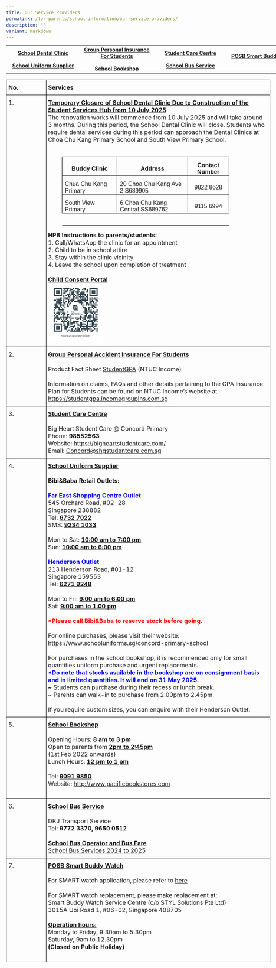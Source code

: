 ```yaml
---
title: Our Service Providers
permalink: /for-parents/school-information/our-service-providers/
description: ""
variant: markdown
---
```

<style type="text/css">
.lg  {border:none;}
.lg .lg-linkdata{text-align:center;vertical-align:middle;font-weight:bold}
	.lg  {border-collapse:collapse;border-spacing:0;margin:0px auto;}
.lg linkdata{border-color:black;border-style:solid;border-width:1px;font-family:Arial, sans-serif;font-size:14px;
  overflow:hidden;padding:15px 5px;
</style>


<table class="lg" style="undefined;table-layout: fixed; width: 800px">
<colgroup>
<col style="width: 200px">
<col style="width: 200px">
<col style="width: 200px">
<col style="width: 200px">
</colgroup>
<tbody>


<tr>
	<td class="lg-linkdata">
	<a href="#dental-clinic">School Dental Clinic</a><br><br>
	<a href="#uniform-info">School Uniform Supplier</a></td>
 <td class="lg-linkdata"><a href="#insurance-info">Group Personal Insurance For Students</a><br><br>
	<a href="#bookshop-info">School Bookshop</a></td>
	<td class="lg-linkdata">
	<a href="#studentcare-info">Student Care Centre</a><br><br>
	<a href="#bus-service">School Bus Service</a></td>
<td class="lg-linkdata">
	<a href="#smart-watch-buddy">POSB Smart Buddy Watch</a><br><br></td>
</tr>
</tbody>
</table>


<style type="text/css">
.tg  {border-collapse:collapse;border-spacing:0;margin:0px auto;}
.tg td{border-color:black;border-style:solid;border-width:1px;font-family:Arial, sans-serif;font-size:14px;
  overflow:hidden;padding:10px 5px;word-break:normal;}
.tg th{border-color:black;border-style:solid;border-width:1px;font-family:Arial, sans-serif;font-size:14px;
  font-weight:normal;overflow:hidden;padding:10px 5px;word-break:normal;}
.tg .tg-info{font-family:inherit;font-size:16px;text-align:left;vertical-align:top}
.tg .tg-title{font-family:inherit;font-size:16px;text-align:left;vertical-align:middle}
</style>
<br>



<table class="tg" style="undefined;table-layout: fixed; width: 716px">
<colgroup>
<col style="width: 108px">
<col style="width: 608px">
</colgroup>


<tbody>
<tr>
	<td class="tg-title"><b>No.</b></td>
	<td class="tg-title"><b>Services</b></td>
</tr>


<tr>
	<td class="tg-info">1.</td>
	<td class="tg-title">
<span style="font-weight:bold;text-decoration:underline">Temporary Closure of School Dental Clinic Due to Construction of the Student Services Hub from 10 July 2025</span><br>
The renovation works will commence from 10 July 2025 and will take around 3 months. During this period, the School Dental Clinic will close. Students who require dental services during this period can approach the Dental Clinics at Choa Chu Kang Primary School and South View Primary School. <br>   <br>      
<table style="width:12.0cm;margin-left:28.1pt;border-collapse:collapse;border:none;
 mso-border-alt:solid windowtext .5pt;mso-yfti-tbllook:1184;mso-padding-alt:
 0cm 5.4pt 0cm 5.4pt" width="454" cellpadding="0" cellspacing="0" border="1" class="MsoTableGrid"><tbody><tr style="mso-yfti-irow:0;mso-yfti-firstrow:yes"><td style="width:4.0cm;border:solid windowtext 1.0pt;mso-border-alt:
  solid windowtext .5pt;padding:0cm 5.4pt 0cm 5.4pt" width="151"><p style="margin-bottom:0cm;text-align:center;
  line-height:normal" align="center" class="MsoNormal"><b><span style="font-size:12.0pt;font-family:
  &quot;Arial&quot;,sans-serif" lang="EN-US">Buddy Clinic</span></b></p></td><td style="width:148.85pt;border:solid windowtext 1.0pt;border-left:
  none;mso-border-left-alt:solid windowtext .5pt;mso-border-alt:solid windowtext .5pt;
  padding:0cm 5.4pt 0cm 5.4pt" width="198"><p style="margin-bottom:0cm;text-align:center;
  line-height:normal" align="center" class="MsoNormal"><b><span style="font-size:12.0pt;font-family:
  &quot;Arial&quot;,sans-serif" lang="EN-US">Address</span></b></p></td><td style="width:77.95pt;border:solid windowtext 1.0pt;border-left:
  none;mso-border-left-alt:solid windowtext .5pt;mso-border-alt:solid windowtext .5pt;
  padding:0cm 5.4pt 0cm 5.4pt" width="104"><p style="margin-bottom:0cm;text-align:center;
  line-height:normal" align="center" class="MsoNormal"><b><span style="font-size:12.0pt;font-family:
  &quot;Arial&quot;,sans-serif" lang="EN-US">Contact Number</span></b></p></td></tr><tr style="mso-yfti-irow:1"><td style="width:4.0cm;border:solid windowtext 1.0pt;border-top:
  none;mso-border-top-alt:solid windowtext .5pt;mso-border-alt:solid windowtext .5pt;
  padding:0cm 5.4pt 0cm 5.4pt" width="151"><p style="margin-bottom:0cm;line-height:normal" class="MsoNormal"><span style="font-size:12.0pt;font-family:&quot;Arial&quot;,sans-serif" lang="EN-US">Chua Chu Kang Primary</span></p></td><td style="width:148.85pt;border-top:none;border-left:
  none;border-bottom:solid windowtext 1.0pt;border-right:solid windowtext 1.0pt;
  mso-border-top-alt:solid windowtext .5pt;mso-border-left-alt:solid windowtext .5pt;
  mso-border-alt:solid windowtext .5pt;padding:0cm 5.4pt 0cm 5.4pt" valign="top" width="198"><p style="margin-bottom:0cm;line-height:normal" class="MsoNormal"><span style="font-size:12.0pt;font-family:&quot;Arial&quot;,sans-serif" lang="EN-US">20 Choa Chu Kang Ave 2 S689905</span></p></td><td style="width:77.95pt;border-top:none;border-left:none;
  border-bottom:solid windowtext 1.0pt;border-right:solid windowtext 1.0pt;
  mso-border-top-alt:solid windowtext .5pt;mso-border-left-alt:solid windowtext .5pt;
  mso-border-alt:solid windowtext .5pt;padding:0cm 5.4pt 0cm 5.4pt" width="104"><p style="margin-bottom:0cm;text-align:center;
  line-height:normal" align="center" class="MsoNormal"><span style="font-size:12.0pt;font-family:
  &quot;Arial&quot;,sans-serif" lang="EN-US">9822 8628</span></p></td></tr><tr style="mso-yfti-irow:2"><td style="width:4.0cm;border:solid windowtext 1.0pt;border-top:
  none;mso-border-top-alt:solid windowtext .5pt;mso-border-alt:solid windowtext .5pt;
  padding:0cm 5.4pt 0cm 5.4pt" width="151"><p style="margin-bottom:0cm;line-height:normal" class="MsoNormal"><span style="font-size:12.0pt;font-family:&quot;Arial&quot;,sans-serif" lang="EN-US">South View Primary</span></p></td><td style="width:148.85pt;border-top:none;border-left:
  none;border-bottom:solid windowtext 1.0pt;border-right:solid windowtext 1.0pt;
  mso-border-top-alt:solid windowtext .5pt;mso-border-left-alt:solid windowtext .5pt;
  mso-border-alt:solid windowtext .5pt;padding:0cm 5.4pt 0cm 5.4pt" valign="top" width="198"><p style="margin-bottom:0cm;line-height:normal" class="MsoNormal"><span style="font-size:12.0pt;font-family:&quot;Arial&quot;,sans-serif" lang="EN-US">6 Choa Chu Kang Central SS689762</span></p></td><td style="width:77.95pt;border-top:none;border-left:none;
  border-bottom:solid windowtext 1.0pt;border-right:solid windowtext 1.0pt;
  mso-border-top-alt:solid windowtext .5pt;mso-border-left-alt:solid windowtext .5pt;
  mso-border-alt:solid windowtext .5pt;padding:0cm 5.4pt 0cm 5.4pt" width="104"><p style="margin-bottom:0cm;text-align:center;
  line-height:normal" align="center" class="MsoNormal"><span style="font-size:12.0pt;font-family:
  &quot;Arial&quot;,sans-serif" lang="EN-US">9115 6994</span></p></td></tr><tr style="mso-yfti-irow:3;mso-yfti-lastrow:yes"><td style="width:4.0cm;border:none;mso-border-top-alt:
  solid windowtext .5pt;padding:0cm 5.4pt 0cm 5.4pt" valign="top" width="151"><p style="margin-bottom:0cm;line-height:normal" class="MsoNormal"><span style="font-size:12.0pt;font-family:&quot;Arial&quot;,sans-serif" lang="EN-US">&nbsp;</span></p></td><td style="width:148.85pt;border:none;mso-border-top-alt:
  solid windowtext .5pt;padding:0cm 5.4pt 0cm 5.4pt" valign="top" width="198"><p style="margin-bottom:0cm;line-height:normal" class="MsoNormal"><span style="font-size:12.0pt;font-family:&quot;Arial&quot;,sans-serif" lang="EN-US">&nbsp;</span></p></td><td style="width:77.95pt;border:none;mso-border-top-alt:
  solid windowtext .5pt;padding:0cm 5.4pt 0cm 5.4pt" valign="top" width="104"><p style="margin-bottom:0cm;text-align:right;
  line-height:normal" align="right" class="MsoNormal"><span style="font-size:12.0pt;font-family:
  &quot;Arial&quot;,sans-serif" lang="EN-US">&nbsp;</span></p></td></tr></tbody></table> 
<span style="font-weight:bold">HPB Instructions to parents/students:</span><br>
1.	Call/WhatsApp the clinic for an appointment<br>
2.	Child to be in school attire <br>
3.	Stay within the clinic vicinity <br>
4.	Leave the school upon completion of treatment <br>
	<br><span style="font-weight:bold;text-decoration:underline">Child Consent Portal</span>
<a href="https://consent.hpb.gov.sg/" target="_blank" rel="noopener noreferrer">
<div style="text-align:left;"><img src="/images/DentalQRCode.png" style="width:25%" align="left"></div></a></td>
	
</tr>
<tr>
    <td class="tg-info">2.</td>
    <td class="tg-title">
		<span style="font-weight:bold;text-decoration:underline" id="insurance-info">Group Personal Accident Insurance For Students</span><br><br>
Product Fact Sheet 
<a href="/files/Product_Fact_Sheet__Year_2025_.pdf" target="_blank" rel="noopener noreferrer">StudentGPA</a> (NTUC Income)<br><br>Information on claims, FAQs and other details pertaining to the GPA Insurance Plan for Students can be found on NTUC Income’s website at<br>
<a href="https://studentgpa.incomegroupins.com.sg" target="_blank" rel="noopener noreferrer">https://studentgpa.incomegroupins.com.sg</a>
	</td>
</tr>


<tr>
	<td class="tg-info">3.</td>
	<td class="tg-title">
	<span style="font-weight:bold;text-decoration:underline" id="studentcare-info">Student Care Centre</span><br><br>
	<span style="font-weight:400;font-style:normal">Big Heart Student Care @ Concord Primary</span><br>
Phone: <b>98552563</b><br>
<span style="font-weight:400;font-style:normal">Website: </span>
<a href="https://bigheartstudentcare.com/" target="_blank" rel="noopener noreferrer">https://bigheartstudentcare.com/</a><br>
Email: <a href="mailto:Concord@shgstudentcare.com.sg" target="_blank" rel="noopener noreferrer">Concord@shgstudentcare.com.sg</a></td></tr>


<tr>
    <td class="tg-info">4.</td>
    <td class="tg-title">
		<span style="font-weight:bold;text-decoration:underline" id="uniform-info">School Uniform Supplier</span><br><br>
		<span style="font-weight:400;font-style:normal"><b>Bibi&amp;Baba Retail Outlets:</b><br><br>
			<b style="color:blue">Far East Shopping Centre Outlet</b><br>
545 Orchard Road, #02-28<br>
Singapore 238882<br>Tel: <u><b>6732 7022</b></u><br>SMS: <u><b>9234 1033</b></u><br><br>Mon to Sat: <u><b>10:00 am to 7:00 pm</b></u><br>Sun: <u><b>10:00 am to 6:00 pm</b></u><br><br><b style="color:blue">Henderson Outlet</b><br>
213 Henderson Road, #01-12<br>Singapore 159553<br>Tel: <u><b>6271 9248</b></u><br><br>Mon to Fri: <u><b>9:00 am to 6:00 pm</b></u><br>Sat: <u><b>9:00 am to 1:00 pm</b></u><br><br><b style="color:red">*Please call Bibi&amp;Baba to reserve stock before going.</b><br><br>For online purchases, please visit their website:<a href="https://www.schooluniforms.sg/concord-primary-school" target="_blank" rel="noopener noreferrer"> https://www.schooluniforms.sg/concord-primary-school</a><br><br>
For purchases in the school bookshop, it is recommended only for small quantities uniform purchase and urgent replacements.<br><b style="color:blue">*Do note that stocks available in the bookshop are on consignment basis and in limited quantities. It will end on 31 May 2025.</b><br><b>~</b> Students can purchase during their recess or lunch break.<br>~ Parents can walk-in to purchase from 2.00pm to 2.45pm.<br><br>If you require custom sizes, you can enquire with their Henderson Outlet.<br>
</span></td>
</tr>


<tr>
    <td class="tg-info">5.</td>
    <td class="tg-title"><span style="font-weight:bold;text-decoration:underline" id="bookshop-info">School Bookshop</span><br><br>
<span style="font-weight:400;font-style:normal">Opening Hours: </span><span style="font-weight:bold;text-decoration:underline">8 am to 3 pm</span><br><span style="font-weight:400;font-style:normal">Open to parents from </span><span style="font-weight:bold;text-decoration:underline">2pm to 2:45pm</span><br><span style="font-weight:400;font-style:normal">(1st Feb 2022 onwards)<br>
Lunch Hours: </span><span style="font-weight:bold;text-decoration:underline">12 pm to 1 pm</span><br><br>
<span style="font-weight:400;font-style:normal">Tel: </span><span style="font-weight:bold;text-decoration:underline">9091 9850</span><br>Website: <a href="http://www.pacificbookstores.com/" target="_blank" rel="noopener noreferrer">http://www.pacificbookstores.com</a><br><br>
	</td>
</tr>


<tr>
    <td class="tg-info">6.</td>
    <td class="tg-title"><span style="font-weight:bold;text-decoration:underline" id="bus-service">School Bus Service </span><br><br>
		<span>DKJ Transport Service</span><br>
			Tel: <b>9772 3370, 9650 0512</b><br><br>
			<span style="font-weight:bold;text-decoration:underline">School Bus Operator and Bus Fare</span>
<br>
<a href="/files/school%20bus%20operator%20and%20bus%20fare_cps_2024v2.pdf" target="_blank" rel="noopener noreferrer">School Bus Services 2024 to 2025</a>
</td></tr>


<tr>
    <td class="tg-info">7.</td>
    <td class="tg-title"><span style="font-weight:bold;text-decoration:underline" id="smart-watch-buddy">POSB Smart Buddy Watch</span><br><br>
		<span>For SMART watch application, please refer to <a href="/files/Smart_Buddy_Registration_Letter.pdf" target="_blank" rel="noopener noreferrer">here</a></span><br>
			<br>
			<span>For SMART watch replacement, please make replacement at:</span><br>
			Smart Buddy Watch Service Centre (c/o STYL Solutions Pte Ltd)<br>3015A Ubi Road 1, #06-02, Singapore 408705<br><br>
			<span style="font-weight:bold;text-decoration:underline">Operation hours:</span>
<br>Monday to Friday, 9.30am to 5.30pm<br>Saturday, 9am to 12.30pm<br><b>(Closed on Public Holiday)</b><br><br>
</td>
</tr>
</tbody>
</table>
